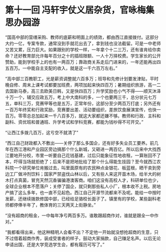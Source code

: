 # 第十一回 冯轩宇仗义居杂货，官咏梅集思办园游

“国高中部的营缮采购、教师的底薪和明面上的绩效，都由西江直接拨付。这部分大约一亿，专案专款，通常没到手就花出去了，拿到钱也没法截留。可是一中老师又苦又累，压力巨大。如果跟别的学校一样，一年拿个十二三万，还有谁肯给你卖命？还好教育部允许每年百分之十的插班限额、一人十万择校费。学生家长的公开赞助，能到学校手上的也有一两百万；靠政商关系走后门进来的，一年还能再出四五百万。一中能自主支配的收入，就是这一千六百万左右。”

“高中部三百教职工，光是薪资调整就六百多万；班导和先修计划要发津贴，平时晚自修、周末上课考试都要加班费，两项加起来快四百万；暑期组织旅游，高一二去国新马泰，高三去欧美日韩，又是快四百万；升学奖励也小气不得——顺天沐泽十万一个，辅交应政五万，考上中大南科的多，一个也要两三千，总分状元七万五，单科三万，竞赛甲等也是五万，正常年份，这部分至少两百万打底；另外还有一百万年终奖和行政奖励，竞赛要出差、活动要组织，差旅饮食展演宣传，也快一百万。零零总总加起来一千八百多万，就这大家都还嫌不够。教师和行政、主科和副科、资优班和普通班、升学考试和学科竞赛，都能为钱吵得不可开交。”

“让西江多拨几百万，这亏空不就清了”

“西江自己财政都入不敷出——关停了那么多国企，还有好多失业员工要养。前几年在西江港和产业园区旁边搞那个什么新城，又砸进一两百亿。所以后来中大找西江要地开分校，市里一听要自己花钱基建，过后只能象征性地收租，一算账回不了本，吓得当场就拒绝了；后来不是把地批给了那个什么得能生技园？至今就西江农科院一个研究单位肯搬过去，叫里面原有的农民种点金银花、板蓝根，晒干卖到旁边工厂做冲剂饮料；国家严禁盗伐山林以后，又有些人来这开苗木场，给半大的树木打点真菌，冒充天然沉香骗骗港澳客商。咱们这没有高校人才，科研单位也少，全球企业根本不愿落户；关停了国企，就只剩那些私人小厂，根本收不上税。房地产搞了这么多年，也一直不见起色。西江自己开源节流都来不及呢。能给一中按时发薪，还继续拨款修国中部，已经给足骆校长面子了。镇里有的学校，某些副科老师都停俸半年了，教体育的三天两天上街静坐。”

“没有超商的租金，一中每年净亏两百多万。谁敢跟超商作对，谁就是跟全一中作对。”

“我都看得出来，他这种精明人会看不出？不定他一开始就没想抢超商的生意，只不过借着超商作秀，装成受害者的样子，鼓动大家捐款，自己赚足名声。以后无论申请出国，还是大学竞选学生会，都有履历可写了。”
